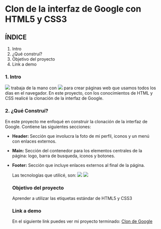 # Clon de la interfaz de Google con HTML5 y CSS3

## ÍNDICE
1. Intro
2. ¿Qué construí?
3. Objetivo del proyecto
4. Link a demo

### 1. Intro
  <img src="https://img.shields.io/badge/HTML5-E34F26?style=for-the-badge&logo=html5&logoColor=white" /> trabaja de la mano con  <img src="https://img.shields.io/badge/CSS3-1572B6?style=for-the-badge&logo=css3&logoColor=white" /> para crear páginas web que usamos todos los días en el navegador. En este proyecto, con los conocimientos de HTML y CSS realicé la clonación de la interfaz de Google.

### 2. ¿Qué Construí?
En este proyecto me enfoqué en construir la clonación de la interfaz de Google.
Contiene las siguientes secciones:
- **Header:** Sección que involucra la foto de mi perfil, iconos y un menú con enlaces externos.
  
- **Main:** Sección del contenedor para los elementos centrales de la página: logo, barra de busqueda, iconos y botones.

- **Footer:** Sección que incluye enlaces externos al final de la página.

  Las tecnologías que utilicé, son:
  <img src="https://img.shields.io/badge/HTML5-E34F26?style=for-the-badge&logo=html5&logoColor=white" />
  <img src="https://img.shields.io/badge/CSS3-1572B6?style=for-the-badge&logo=css3&logoColor=white" />

  ### Objetivo del proyecto
  Aprender a utilizar las etiquetas estándar de HTML5 y CSS3

  ### Link a demo
  En el siguiente link puedes ver mi proyecto terminado: [Clon de Google](https://copiade-google.vercel.app)
  
  
